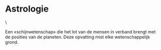 # Astrologie

\

Een «schijnwetenschap» die het lot van de mensen in verband brengt met
de posities van de planeten. Deze opvatting mist elke wetenschappelijk
grond.
